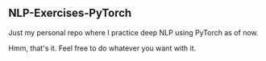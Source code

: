 ## NLP-Exercises-PyTorch

Just my personal repo where I practice deep NLP using PyTorch as of now.

Hmm, that's it. Feel free to do whatever you want with it.
